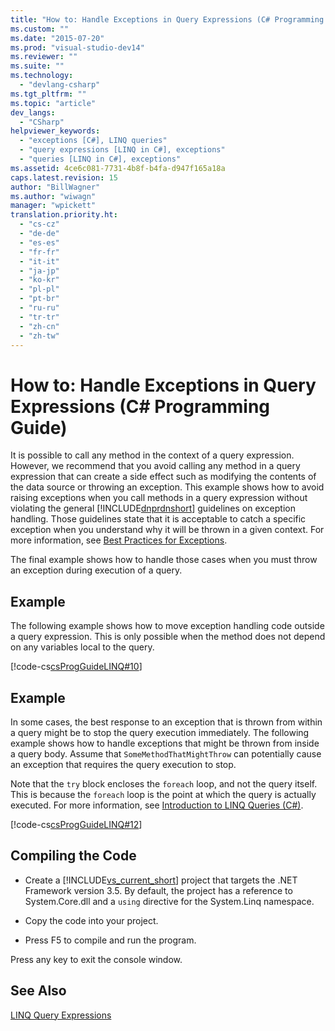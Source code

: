 ```yaml
---
title: "How to: Handle Exceptions in Query Expressions (C# Programming Guide) | Microsoft Docs"
ms.custom: ""
ms.date: "2015-07-20"
ms.prod: "visual-studio-dev14"
ms.reviewer: ""
ms.suite: ""
ms.technology: 
  - "devlang-csharp"
ms.tgt_pltfrm: ""
ms.topic: "article"
dev_langs: 
  - "CSharp"
helpviewer_keywords: 
  - "exceptions [C#], LINQ queries"
  - "query expressions [LINQ in C#], exceptions"
  - "queries [LINQ in C#], exceptions"
ms.assetid: 4ce6c081-7731-4b8f-b4fa-d947f165a18a
caps.latest.revision: 15
author: "BillWagner"
ms.author: "wiwagn"
manager: "wpickett"
translation.priority.ht: 
  - "cs-cz"
  - "de-de"
  - "es-es"
  - "fr-fr"
  - "it-it"
  - "ja-jp"
  - "ko-kr"
  - "pl-pl"
  - "pt-br"
  - "ru-ru"
  - "tr-tr"
  - "zh-cn"
  - "zh-tw"
---
```

# How to: Handle Exceptions in Query Expressions (C# Programming Guide)
It is possible to call any method in the context of a query expression. However, we recommend that you avoid calling any method in a query expression that can create a side effect such as modifying the contents of the data source or throwing an exception. This example shows how to avoid raising exceptions when you call methods in a query expression without violating the general [!INCLUDE[dnprdnshort](../../../csharp/getting-started/includes/dnprdnshort_md.md)] guidelines on exception handling. Those guidelines state that it is acceptable to catch a specific exception when you understand why it will be thrown in a given context. For more information, see [Best Practices for Exceptions](../Topic/Best%20Practices%20for%20Exceptions.md).  
  
 The final example shows how to handle those cases when you must throw an exception during execution of a query.  
  
## Example  
 The following example shows how to move exception handling code outside a query expression. This is only possible when the method does not depend on any variables local to the query.  
  
 [!code-cs[csProgGuideLINQ#10](../../../csharp/programming-guide/arrays/codesnippet/CSharp/how-to-handle-exceptions-in-query-expressions_1.cs)]  
  
## Example  
 In some cases, the best response to an exception that is thrown from within a query might be to stop the query execution immediately. The following example shows how to handle exceptions that might be thrown from inside a query body. Assume that `SomeMethodThatMightThrow` can potentially cause an exception that requires the query execution to stop.  
  
 Note that the `try` block encloses the `foreach` loop, and not the query itself. This is because the `foreach` loop is the point at which the query is actually executed. For more information, see [Introduction to LINQ Queries (C#)](../../../csharp/programming-guide/concepts/linq/introduction-to-linq-queries.md).  
  
 [!code-cs[csProgGuideLINQ#12](../../../csharp/programming-guide/arrays/codesnippet/CSharp/how-to-handle-exceptions-in-query-expressions_2.cs)]  
  
## Compiling the Code  
  
-   Create a [!INCLUDE[vs_current_short](../../../csharp/programming-guide/classes-and-structs/includes/vs_current_short_md.md)] project that targets the .NET Framework version 3.5. By default, the project has a reference to System.Core.dll and a `using` directive for the System.Linq namespace.  
  
-   Copy the code into your project.  
  
-   Press F5 to compile and run the program.  
  
 Press any key to exit the console window.  
  
## See Also  
 [LINQ Query Expressions](../../../csharp/programming-guide/linq-query-expressions/index.md)